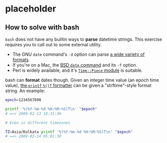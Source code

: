 # placeholder

## How to solve with bash

`bash` does not have any builtin ways to **parse** datetime strings.
This exercise requires you to call out to some external utility.

* The GNU `date` command's `-d` option can parse [a wide variety of formats][gnu-date].
* If you're on a Mac, the [BSD `date` command][bsd-date] and its `-f` option.
* Perl is widely available, and it's [`Time::Piece` module][time-piece] is suitable.

bash can **format** dates though.
Given an integer time value (an epoch time value), [the `printf` `%()T` formatter][bash-printf] can be given a "strftime"-style format string.
An example:

```bash
epoch=1234567890

printf '%(%Y-%m-%d %H:%M:%S)T\n' "$epoch"
# ==> 2009-02-13 18:31:30

# Even in different timezones

TZ=Asia/Kolkata printf '%(%Y-%m-%d %H:%M:%S)T\n' "$epoch"
# ==> 2009-02-14 05:01:30
```

[gnu-date]: https://www.gnu.org/software/coreutils/manual/html_node/Date-input-formats.html#Date-input-formats
[bsd-date]: https://manpage.me/index.cgi?apropos=0&q=date&sektion=0&manpath=FreeBSD+12-CURRENT+and+Ports&arch=default&format=html
[time-piece]: https://perldoc.pl/Time::Piece
[bash-printf]: https://www.gnu.org/software/bash/manual/bash.html#index-printf
